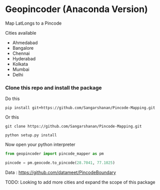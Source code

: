 # Geopincoder (Anaconda Version)

Map LatLongs to a Pincode 

Cities available 

- Ahmedabad	
- Bangalore	
- Chennai	
- Hyderabad	
- Kolkata	
- Mumbai	
- Delhi


### Clone this repo and install the package  

Do this

```
pip install git+https://github.com/Sangarshanan/Pincode-Mapping.git
```

Or this

```
git clone https://github.com/Sangarshanan/Pincode-Mapping.git

python setup.py install
```

Now open your python interpreter

```python
from geopincoder import pincode_mapper as pm

pincode = pm.geocode.to_pincode(28.7041, 77.1025)
```


Data : https://github.com/datameet/PincodeBoundary

TODO: Looking to add more cities and expand the scope of this package
